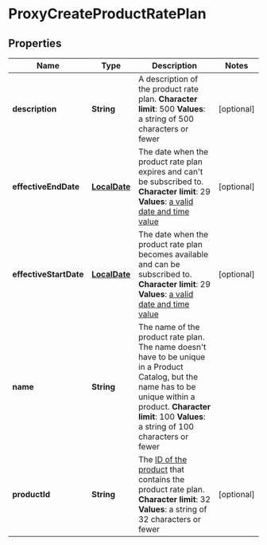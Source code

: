 
# ProxyCreateProductRatePlan

## Properties
Name | Type | Description | Notes
------------ | ------------- | ------------- | -------------
**description** | **String** | A description of the product rate plan. **Character limit**: 500 **Values**: a string of 500 characters or fewer  |  [optional]
**effectiveEndDate** | [**LocalDate**](LocalDate.md) |  The date when the product rate plan expires and can&#39;t be subscribed to. **Character limit**: 29 **Values**: [a valid date and time value](/CB_Billing/WA_Dates_in_Zuora/A_Date_and_dateTime_Format)  |  [optional]
**effectiveStartDate** | [**LocalDate**](LocalDate.md) |  The date when the product rate plan becomes available and can be subscribed to. **Character limit**: 29 **Values**: [a valid date and time value](/CB_Billing/WA_Dates_in_Zuora/A_Date_and_dateTime_Format)  |  [optional]
**name** | **String** | The name of the product rate plan. The name doesn&#39;t have to be unique in a Product Catalog, but the name has to be unique within a product. **Character limit**: 100 **Values**: a string of 100 characters or fewer  | 
**productId** | **String** | The [ID of the product](https://knowledgecenter.zuora.com/DC_Developers/SOAP_API/E1_SOAP_API_Object_Reference/Product) that contains the product rate plan. **Character limit**: 32 **Values**: a string of 32 characters or fewer  |  [optional]



